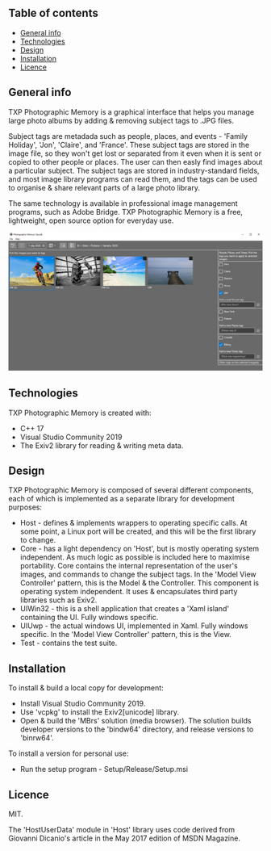 ## Table of contents
* [General info](#general-info)
* [Technologies](#technologies)
* [Design](#design)
* [Installation](#installation)
* [Licence](#licence)

## General info
TXP Photographic Memory is a graphical interface that helps you manage large photo albums by adding & removing subject tags to .JPG files. 

Subject tags are metadada such as people, places, and events - 'Family Holiday', 'Jon', 'Claire', and 'France'. These subject tags are stored in the image file, so they won't get lost or separated from it even when it is sent or copied to other people or places. The user can then easly find images about a particular subject. The subject tags are stored in industry-standard fields, and most image library programs can read them, and the tags can be used to organise & share relevant parts of a large photo library. 

The same technology is available in professional image management programs, such as Adobe Bridge. TXP Photographic Memory is a free, lightweight, open source option for everyday use. 
	
![Screen](screen.png)

## Technologies
TXP Photographic Memory is created with:
* C++ 17 
* Visual Studio Community 2019
* The Exiv2 library for reading & writing meta data.  
	
## Design
TXP Photographic Memory is composed of several different components, each of which is implemented as a separate library for development purposes:
* Host - defines & implements wrappers to operating specific calls. At some point, a Linux port will be created, and this will be the first library to change. 
* Core - has a light dependency on 'Host', but is mostly operating system independent. As much logic as possible is included here to maximise portability. Core contains the internal representation of the user's images, and commands to change the subject tags. In the 'Model View Controller' pattern, this is the Model & the Controller. This component is operating system independent. It uses & encapsulates third party libraries such as Exiv2. 
* UIWin32 - this is a shell application that creates a 'Xaml island' containing the UI. Fully windows specific. 
* UIUwp - the actual windows UI, implemented in Xaml. Fully windows specific. In the 'Model View Controller' pattern, this is the View. 
* Test - contains the test suite. 
 

## Installation

To install & build a local copy for development:
* Install Visual Studio Community 2019.  
* Use 'vcpkg' to install the Exiv2[unicode] library. 
* Open & build the 'MBrs' solution (media browser). The solution builds developer versions to the 'bindw64' directory, and release versions to 'binrw64'.

To install a version for personal use:
* Run the setup program - Setup/Release/Setup.msi

## Licence

MIT. 

The 'HostUserData' module in 'Host' library uses code derived from Giovanni Dicanio's article in the May 2017 edition of MSDN Magazine. 